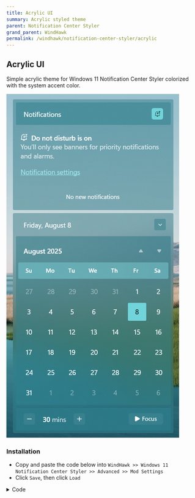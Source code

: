 ```yaml
---
title: Acrylic UI
summary: Acrylic styled theme
parent: Notification Center Styler
grand_parent: WindHawk
permalink: /windhawk/notification-center-styler/acrylic
---
```



## Acrylic UI
Simple acrylic theme for Windows 11 Notification Center Styler colorized with the system accent color.  

![Preview](https://raw.githubusercontent.com/The-Back-Room/The-Back-Room.github.io/refs/heads/main/docs/assets/images/previews/notification-center-styler/acrylic.bmp)

### Installation

- Copy and paste the code below into `WindHawk >> Windows 11 Notification Center Styler >> Advanced >> Mod Settings`
- Click `Save`, then click `Load`

<details>
<summary>Code</summary>
<code class="language=json">
{
   "controlStyles[0].target":"Grid#NotificationCenterGrid",
   "controlStyles[0].styles[0]":"Background := <AcrylicBrush TintColor=\"{ThemeResource SystemAccentColor}\" TintOpacity=\"0.4\" FallbackColor=\"{ThemeResource SystemAccentColor}\" />",
   "controlStyles[0].styles[1]":"BorderThickness = 0,0,0,0",
   "controlStyles[0].styles[2]":"CornerRadius = 2",
   "controlStyles[1].target":"Grid#CalendarCenterGrid",
   "controlStyles[1].styles[0]":"Background := <AcrylicBrush TintColor=\"{ThemeResource SystemAccentColor}\" TintOpacity=\"0.4\" FallbackColor=\"{ThemeResource SystemAccentColor}\" />",
   "controlStyles[1].styles[1]":"BorderThickness = 0,0,0,0",
   "controlStyles[1].styles[2]":"CornerRadius = 2",
   "controlStyles[2].target":"ScrollViewer#CalendarControlScrollViewer",
   "controlStyles[2].styles[0]":"Background := <AcrylicBrush TintColor=\"{ThemeResource SystemAccentColor}\" TintOpacity=\"0.4\" FallbackColor=\"{ThemeResource SystemAccentColor}\" />",
   "controlStyles[2].styles[1]":"CornerRadius = 2",
   "controlStyles[2].styles[2]":"Margin = -10,11,-10,-14",
   "controlStyles[3].target":"Border#CalendarHeaderMinimizedOverlay",
   "controlStyles[3].styles[0]":"Background := <AcrylicBrush TintColor=\"{ThemeResource SystemAccentColor}\" TintOpacity=\"0.4\" FallbackColor=\"{ThemeResource SystemAccentColor}\" />",
   "controlStyles[3].styles[1]":"CornerRadius = 2",
   "controlStyles[4].target":"ActionCenter.FocusSessionControl#FocusSessionControl > Grid#FocusGrid",
   "controlStyles[4].styles[0]":"Background := <AcrylicBrush TintColor=\"{ThemeResource SystemAccentColor}\" TintOpacity=\"0.4\" FallbackColor=\"{ThemeResource SystemAccentColor}\" />",
   "controlStyles[4].styles[1]":"CornerRadius = 2",
   "controlStyles[4].styles[2]":"Margin = 6,7,6,6",
   "controlStyles[5].target":"MenuFlyoutPresenter",
   "controlStyles[5].styles[0]":"Background := <AcrylicBrush TintColor=\"{ThemeResource SystemAccentColor}\" TintOpacity=\"0.4\" FallbackColor=\"{ThemeResource SystemAccentColor}\" />",
   "controlStyles[5].styles[1]":"BorderThickness = 0,0,0,0",
   "controlStyles[5].styles[2]":"CornerRadius = 2",
   "controlStyles[5].styles[3]":"Padding = 1,2,1,2",
   "controlStyles[6].target":"Border#JumpListRestyledAcrylic",
   "controlStyles[6].styles[0]":"Background := <AcrylicBrush TintColor=\"{ThemeResource SystemAccentColor}\" TintOpacity=\"0.4\" FallbackColor=\"{ThemeResource SystemAccentColor}\" />",
   "controlStyles[6].styles[1]":"BorderThickness = 0,0,0,0",
   "controlStyles[6].styles[2]":"CornerRadius = 2",
   "controlStyles[6].styles[3]":"Margin = -2,-2,-2,-2",
   "controlStyles[7].target":"Grid#ControlCenterRegion",
   "controlStyles[7].styles[0]":"Background := <AcrylicBrush TintColor=\"{ThemeResource SystemAccentColor}\" TintOpacity=\"0.4\" FallbackColor=\"{ThemeResource SystemAccentColor}\" />",
   "controlStyles[7].styles[1]":"CornerRadius = 2",
   "controlStyles[7].styles[2]":"BorderThickness = 0,0,0,0",
   "controlStyles[8].target":"ContentPresenter#PageContent",
   "controlStyles[8].styles[0]":"Background := <SolidColorBrush Color=\"Transparent\" FallbackColor=\"Transparent\" />",
   "controlStyles[9].target":"ContentPresenter#PageContent > Grid > Border",
   "controlStyles[9].styles[0]":"Background := <AcrylicBrush TintColor=\"{ThemeResource SystemAccentColor}\" TintOpacity=\"0.4\" FallbackColor=\"{ThemeResource SystemAccentColor}\" />",
   "controlStyles[9].styles[1]":"CornerRadius = 2",
   "controlStyles[9].styles[2]":"Margin = 8,0,8,2",
   "controlStyles[10].target":"QuickActions.ControlCenter.AccessibleWindow#PageWindow > ContentPresenter > Grid#FullScreenPageRoot",
   "controlStyles[10].styles[0]":"Background := <SolidColorBrush Color=\"Transparent\" FallbackColor=\"Transparent\" />",
   "controlStyles[11].target":"QuickActions.ControlCenter.AccessibleWindow#PageWindow > ContentPresenter > Grid#FullScreenPageRoot > ContentPresenter#PageHeader",
   "controlStyles[11].styles[0]":"Background := <AcrylicBrush TintColor=\"{ThemeResource SystemAccentColor}\" TintOpacity=\"0.4\" FallbackColor=\"{ThemeResource SystemAccentColor}\" />",
   "controlStyles[11].styles[1]":"CornerRadius = 2",
   "controlStyles[11].styles[2]":"Margin = 7,7,7,7",
   "controlStyles[12].target":"ScrollViewer#ListContent",
   "controlStyles[12].styles[0]":"Background := <AcrylicBrush TintColor=\"{ThemeResource SystemAccentColor}\" TintOpacity=\"0.4\" FallbackColor=\"{ThemeResource SystemAccentColor}\" />",
   "controlStyles[12].styles[1]":"CornerRadius = 2",
   "controlStyles[12].styles[2]":"Margin = 8,0,8,0",
   "controlStyles[13].target":"ActionCenter.FlexibleToastView#FlexibleNormalToastView",
   "controlStyles[13].styles[0]":"Background := <SolidColorBrush Color=\"Transparent\" FallbackColor=\"Transparent\" />",
   "controlStyles[14].target":"Border#ToastBackgroundBorder2",
   "controlStyles[14].styles[0]":"Background := <AcrylicBrush TintColor=\"{ThemeResource SystemAccentColor}\" TintOpacity=\"0.4\" FallbackColor=\"{ThemeResource SystemAccentColor}\" />",
   "controlStyles[14].styles[1]":"BorderThickness = 0,0,0,0",
   "controlStyles[14].styles[2]":"CornerRadius = 2",
   "controlStyles[15].target":"JumpViewUI.SystemItemListViewItem > Grid#LayoutRoot > Border#BackgroundBorder",
   "controlStyles[15].styles[0]":"Background := <AcrylicBrush TintColor=\"{ThemeResource SystemAccentColor}\" TintOpacity=\"0.4\" FallbackColor=\"{ThemeResource SystemAccentColor}\" />",
   "controlStyles[15].styles[1]":"CornerRadius = 2",
   "controlStyles[16].target":"JumpViewUI.JumpListListViewItem > Grid#LayoutRoot > Border#BackgroundBorder",
   "controlStyles[16].styles[0]":"CornerRadius = 2",
   "controlStyles[17].target":"ActionCenter.FlexibleItemView",
   "controlStyles[17].styles[0]":"CornerRadius = 2",
   "controlStyles[18].target":"QuickActions.AccessibleToggleButton#ToggleButton",
   "controlStyles[18].styles[0]":"CornerRadius = 2",
   "controlStyles[18].styles[1]":"BorderThickness = 0",
   "controlStyles[19].target":"QuickActions.AccessibleToggleButton#SplitL2Button",
   "controlStyles[19].styles[0]":"CornerRadius = 2",
   "controlStyles[19].styles[1]":"Margin = 4,0,-4,0",
   "controlStyles[19].styles[2]":"BorderThickness = 0",
   "controlStyles[20].target":"Grid#NotificationCenterTopBanner",
   "controlStyles[20].styles[0]":"Background := <AcrylicBrush TintColor=\"{ThemeResource SystemAccentColor}\" TintOpacity=\"0.4\" FallbackColor=\"{ThemeResource SystemAccentColor}\" />",
   "controlStyles[20].styles[1]":"CornerRadius = 2",
   "controlStyles[20].styles[2]":"Margin = 6",
   "controlStyles[21].target":"Windows.UI.Xaml.Controls.Grid#L1Grid > Border",
   "controlStyles[21].styles[0]":"Background := <SolidColorBrush Color=\"Transparent\" FallbackColor=\"Transparent\" />",
   "controlStyles[22].target":"Windows.UI.Xaml.Controls.ContentPresenter",
   "controlStyles[22].styles[0]":"BorderThickness = 0",
   "controlStyles[23].target":"Windows.UI.Xaml.Controls.Button#FooterButton[AutomationProperties.Name = Edit quick settings]",
   "controlStyles[23].styles[0]":"Margin = 0,0,8,0",
   "controlStyles[23].styles[1]":"CornerRadius = 2",
   "controlStyles[24].target":"Windows.UI.Xaml.Controls.Button[AutomationProperties.AutomationId = Microsoft.QuickAction.Battery]",
   "controlStyles[24].styles[0]":"Margin = 2,0,0,0",
   "controlStyles[24].styles[1]":"CornerRadius = 2",
   "controlStyles[25].target":"Windows.UI.Xaml.Controls.Button#FooterButton[AutomationProperties.Name = All settings]",
   "controlStyles[25].styles[0]":"Margin = 0,0,-1,0",
   "controlStyles[25].styles[1]":"CornerRadius = 2",
   "controlStyles[26].target":"Windows.UI.Xaml.Controls.Button[AutomationProperties.AutomationId = Microsoft.QuickAction.Volume]",
   "controlStyles[26].styles[0]":"CornerRadius = 2",
   "controlStyles[27].target":"Windows.UI.Xaml.Controls.Button#VolumeL2Button[AutomationProperties.Name = Select a sound output]",
   "controlStyles[27].styles[0]":"CornerRadius = 2",
   "controlStyles[28].target":"Windows.UI.Xaml.Shapes.Rectangle#HorizontalTrackRect",
   "controlStyles[28].styles[0]":"Height = 10",
   "controlStyles[28].styles[1]":"Fill := <AcrylicBrush TintColor=\"{ThemeResource SystemAccentColor}\" TintOpacity=\"0.4\" FallbackColor=\"{ThemeResource SystemAccentColor}\" />",
   "controlStyles[29].target":"Windows.UI.Xaml.Shapes.Rectangle#HorizontalDecreaseRect",
   "controlStyles[29].styles[0]":"Height =10",
   "controlStyles[30].target":"Windows.UI.Xaml.Controls.Primitives.Thumb#HorizontalThumb",
   "controlStyles[31].target":"Windows.UI.Xaml.Controls.Grid#MediaTransportControlsRegion",
   "controlStyles[31].styles[0]":"Height=470",
   "controlStyles[32].target":"Windows.UI.Xaml.Controls.Grid#AlbumTextAndArtContainer",
   "controlStyles[32].styles[0]":"Height = 347",
   "controlStyles[33].target":"Windows.UI.Xaml.Controls.Grid#ThumbnailImage",
   "controlStyles[33].styles[0]":"Width = 300",
   "controlStyles[33].styles[1]":"Height = 300",
   "controlStyles[33].styles[2]":"HorizontalAlignment = Center",
   "controlStyles[33].styles[3]":"VerticalAlignment = Top",
   "controlStyles[33].styles[4]":"Grid.Column = 1",
   "controlStyles[33].styles[5]":"Margin = 0,2,0,0",
   "controlStyles[34].target":"Windows.UI.Xaml.Controls.StackPanel#PrimaryAndSecondaryTextContainer",
   "controlStyles[34].styles[0]":"VerticalAlignment = Bottom",
   "controlStyles[35].target":"Windows.UI.Xaml.Controls.StackPanel#PrimaryAndSecondaryTextContainer > Windows.UI.Xaml.Controls.TextBlock#Title",
   "controlStyles[35].styles[0]":"TextAlignment = Center",
   "controlStyles[36].target":"Windows.UI.Xaml.Controls.StackPanel#PrimaryAndSecondaryTextContainer > Windows.UI.Xaml.Controls.TextBlock#Subtitle",
   "controlStyles[36].styles[0]":"TextAlignment = Center",
   "controlStyles[37].target":"Windows.UI.Xaml.Controls.ListView#MediaButtonsListView",
   "controlStyles[37].styles[0]":"VerticalAlignment = Top",
   "controlStyles[37].styles[1]":"Height = 48",
   "controlStyles[38].target":"Windows.UI.Xaml.Controls.Primitives.RepeatButton#PreviousButton > Windows.UI.Xaml.Controls.ContentPresenter#ContentPresenter@CommonStates",
   "controlStyles[38].styles[0]":"Background@Normal := <AcrylicBrush TintColor=\"{ThemeResource SystemAccentColor}\" TintOpacity=\"0.4\" FallbackColor=\"{ThemeResource SystemAccentColor}\" />",
   "controlStyles[38].styles[1]":"Background@PointerOver := <AcrylicBrush TintColor=\"{ThemeResource SystemAccentColorLight2}\" TintOpacity=\"0.4\" FallbackColor=\"{ThemeResource SystemAccentColorLight2}\" />",
   "controlStyles[38].styles[2]":"Background@Pressed := <AcrylicBrush TintColor={ThemeResource SystemAltLowColor}\" TintOpacity=\"0.4\" FallbackColor=\"{ThemeResource SystemAltLowColor}\" />",
   "controlStyles[38].styles[3]":"Width = 40",
   "controlStyles[38].styles[4]":"Height = 30",
   "controlStyles[39].target":"Windows.UI.Xaml.Controls.Button#PlayPauseButton > Windows.UI.Xaml.Controls.ContentPresenter#ContentPresenter@CommonStates",
   "controlStyles[39].styles[0]":"Background@Normal := <AcrylicBrush TintColor=\"{ThemeResource SystemAccentColor}\" TintOpacity=\"0.4\" FallbackColor=\"{ThemeResource SystemAccentColor}\" />",
   "controlStyles[39].styles[1]":"Background@PointerOver := <AcrylicBrush TintColor=\"{ThemeResource SystemAccentColorLight2}\" TintOpacity=\"0.4\" FallbackColor=\"{ThemeResource SystemAccentColorLight2}\" />",
   "controlStyles[39].styles[2]":"Background@Pressed := <AcrylicBrush TintColor={ThemeResource SystemAltLowColor}\" TintOpacity=\"0.4\" FallbackColor=\"{ThemeResource SystemAltLowColor}\" />",
   "controlStyles[39].styles[3]":"Width = 40",
   "controlStyles[39].styles[4]":"Height = 30",
   "controlStyles[40].target":"Windows.UI.Xaml.Controls.Primitives.RepeatButton#NextButton > Windows.UI.Xaml.Controls.ContentPresenter#ContentPresenter@CommonStates",
   "controlStyles[40].styles[0]":"Background@Normal := <AcrylicBrush TintColor=\"{ThemeResource SystemAccentColor}\" TintOpacity=\"0.4\" FallbackColor=\"{ThemeResource SystemAccentColor}\" />",
   "controlStyles[40].styles[1]":"Background@PointerOver := <AcrylicBrush TintColor=\"{ThemeResource SystemAccentColorLight2}\" TintOpacity=\"0.4\" FallbackColor=\"{ThemeResource SystemAccentColorLight2}\" />",
   "controlStyles[40].styles[2]":"Background@Pressed := <AcrylicBrush TintColor={ThemeResource SystemAltLowColor}\" TintOpacity=\"0.4\" FallbackColor=\"{ThemeResource SystemAltLowColor}\" />",
   "controlStyles[40].styles[3]":"Width = 40",
   "controlStyles[40].styles[4]":"Height = 30",
   "controlStyles[40].styles[5]":"CornerRadius = 2",
   "controlStyles[39].styles[5]":"CornerRadius = 2",
   "controlStyles[38].styles[5]":"CornerRadius = 2",
   "controlStyles[38].styles[6]":"Margin = 15,0,0,0",
   "controlStyles[39].styles[6]":"Margin = -10,0,0,0",
   "controlStyles[40].styles[6]":"Margin = -20,0,0,0",
   "controlStyles[33].styles[6]":"CornerRadius = 2",
   "controlStyles[31].styles[1]":"CornerRadius = 2",
   "controlStyles[31].styles[2]":"BorderThickness = 0",
   "controlStyles[31].styles[3]":"Background := <AcrylicBrush TintColor=\"{ThemeResource SystemAccentColor}\" TintOpacity=\"0.4\" FallbackColor=\"{ThemeResource SystemAccentColor}\" />",
   "controlStyles[36].styles[2]":"Margin = 0,3,0,0",
   "controlStyles[34].styles[1]":"Margin = 0,5,0,-5",
   "controlStyles[36].styles[3]":"FontWeight = 600",
   "controlStyles[41].target":"Windows.UI.Xaml.Controls.TextBlock#AppNameText",
   "controlStyles[41].styles[1]":"FontSize = 16",
   "controlStyles[35].styles[2]":"FontSize = 18",
   "controlStyles[42].target":"Windows.UI.Xaml.Controls.Image#IconImage",
   "controlStyles[42].styles[0]":"Height = 20",
   "controlStyles[42].styles[1]":"Width = 20",
   "controlStyles[37].styles[2]":"Margin = 0,12,0,-12",
   "controlStyles[43].target":"Grid#MediaTransportControlsRoot",
   "controlStyles[43].styles[0]":"Background := <SolidColorBrush Color=\"Transparent\" FallbackColor=\"Transparent\" />",
   "controlStyles[30].styles[0]":"Visibility = 1",
   "controlStyles[0].styles[3]":"Shadow :=",
   "controlStyles[1].styles[3]":"Shadow  :=",
   "controlStyles[2].styles[3]":"Shadow :=",
   "controlStyles[3].styles[2]":"Shadow :=",
   "controlStyles[4].styles[3]":"Shadow :=",
   "controlStyles[7].styles[3]":"Shadow :=",
   "controlStyles[13].styles[1]":"Shadow :=",
   "controlStyles[31].styles[4]":"Shadow :=",
   "controlStyles[14].styles[3]":"Shadow :=",
   "controlStyles[8].styles[1]":"Shadow :=",
   "controlStyles[9].styles[3]":"Shadow :=",
   "controlStyles[10].styles[1]":"Shadow :=",
   "controlStyles[11].styles[3]":"Shadow :=",
   "controlStyles[12].styles[3]":"Shadow :=",
   "controlStyles[17].styles[1]":"Shadow :=",
   "controlStyles[44].target":"Grid#ToastPeekRegion",
   "controlStyles[44].styles[0]":"Background =",
   "controlStyles[44].styles[1]":"RenderTransform := <TranslateTransform Y=\"-495\" X=\"395\" />",
   "controlStyles[44].styles[2]":"Grid.Column = 0",
   "controlStyles[44].styles[3]":"Grid.Row = 2",
   "controlStyles[45].target":"Windows.UI.Xaml.Controls.CalendarViewDayItem > Windows.UI.Xaml.Controls.Border",
   "controlStyles[45].styles[0]":"CornerRadius = 2",
   "controlStyles[46].target":"Windows.UI.Xaml.Controls.CalendarViewDayItem",
   "controlStyles[46].styles[0]":"CornerRadius = 2",
   "controlStyles[47].target":"Windows.UI.Xaml.Controls.Control > Windows.UI.Xaml.Controls.Border",
   "controlStyles[47].styles[0]":"CornerRadius = 2",
   "controlStyles[48].target":"Windows.UI.Xaml.Controls.Primitives.CalendarViewItem",
   "controlStyles[48].styles[0]":"CornerRadius = 2",
   "controlStyles[49].target":"Windows.UI.Xaml.Controls.ListViewHeaderItem",
   "controlStyles[49].styles[0]":"Margin = 50,6,50,2",
   "controlStyles[50].target":"Windows.UI.Xaml.Controls.Button#SettingsButton",
   "controlStyles[51].target":"Windows.UI.Xaml.Controls.Button#DismissButton",
   "controlStyles[45].styles[1]":"Margin = 1,2,1,2",
   "controlStyles[3].styles[3]":"Margin = -10,-6,-10,-8",
   "controlStyles[52].target":"Windows.UI.Xaml.Controls.StackPanel#CalendarHeader",
   "controlStyles[52].styles[0]":"Margin = 6,0,0,0",
   "controlStyles[1].styles[4]":"Margin = 0,6,0,6",
   "controlStyles[53].target":"Windows.UI.Xaml.Controls.ScrollContentPresenter#ScrollContentPresenter",
   "controlStyles[53].styles[0]":"Margin = 1,2,1,2",
   "controlStyles[54].target":"Windows.UI.Xaml.Controls.Grid#WeekDayNames",
   "controlStyles[54].styles[0]":"Background := <AcrylicBrush TintColor=\"{ThemeResource SystemAccentColorLight2}\" TintOpacity=\"0.4\" FallbackColor=\"{ThemeResource SystemAccentColorLight2}\" />",
   "controlStyles[54].styles[1]":"CornerRadius = 2",
   "controlStyles[54].styles[2]":"Margin = 4,0,4,0",
   "controlStyles[3].styles[4]":"Height = 45",
   "controlStyles[1].styles[5]":"MinHeight = 40",
   "controlStyles[49].styles[1]":"CornerRadius = 2",
   "controlStyles[55].target":"Windows.UI.Xaml.Controls.ListViewItem",
   "controlStyles[55].styles[0]":"CornerRadius = 2",
   "controlStyles[56].target":"Windows.UI.Xaml.Controls.Grid#RootGrid > Windows.UI.Xaml.Controls.ContentPresenter#ContentPresenter",
   "controlStyles[56].styles[0]":"Background := <AcrylicBrush TintColor=\"{ThemeResource SystemAccentColor}\" TintOpacity=\"0.4\" FallbackColor=\"{ThemeResource SystemAccentColor}\" />",
   "controlStyles[56].styles[1]":"BorderThickness = 0",
   "controlStyles[56].styles[2]":"CornerRadius = 2",
   "controlStyles[57].target":"Windows.UI.Xaml.Controls.Grid > Windows.UI.Xaml.Controls.Border#ItemOpaquePlating",
   "controlStyles[57].styles[0]":"Background := <AcrylicBrush TintColor={ThemeResource SystemAltLowColor}\" TintOpacity=\"0.4\" FallbackColor=\"{ThemeResource SystemAltLowColor}\" />",
   "controlStyles[57].styles[1]":"BorderThickness = 0",
   "controlStyles[58].target":"Windows.UI.Xaml.Controls.Grid#StandardHeroContainer",
   "controlStyles[58].styles[0]":"Margin = 12,0,12,0",
   "controlStyles[57].styles[2]":"CornerRadius = 2",
   "controlStyles[58].styles[1]":"CornerRadius = 2",
   "controlStyles[58].styles[2]":"Height = 150",
   "controlStyles[59].target":"Windows.UI.Xaml.Controls.Primitives.ScrollBar#VerticalScrollBar",
   "controlStyles[51].styles[0]":"CornerRadius = 2",
   "controlStyles[50].styles[0]":"CornerRadius = 2",
   "controlStyles[49].styles[2]":"Height = 35",
   "controlStyles[59].styles[0]":"Visibility = 1",
   "controlStyles[7].styles[4]":"Margin = 0,0,0,-6",
   "controlStyles[31].styles[5]":"Margin = 0,0,0,12",
   "controlStyles[28].styles[2]":"RadiusY = 3",
   "controlStyles[28].styles[3]":"RadiusX = 3",
   "controlStyles[29].styles[1]":"RadiusY = 3",
   "controlStyles[29].styles[2]":"RadiusX = 3",
   "controlStyles[54].styles[3]":"Padding = 0,-5,0,-3",
   "controlStyles[60].target":"Windows.UI.Xaml.Controls.Grid#SliderContainer",
   "controlStyles[60].styles[0]":"Margin = 0-2,0,0",
   "controlStyles[29].styles[3]":"Margin = 0",
   "controlStyles[61].target":"Windows.UI.Xaml.Controls.Button#BackButton",
   "controlStyles[61].styles[0]":"CornerRadius = 2",
   "controlStyles[62].target":"Windows.UI.Xaml.Shapes.Rectangle#OuterBorder",
   "controlStyles[62].styles[0]":"RadiusX = 6",
   "controlStyles[62].styles[1]":"RadiusY = 6",
   "controlStyles[63].target":"Windows.UI.Xaml.Shapes.Rectangle#SwitchKnobOff",
   "controlStyles[63].styles[0]":"RadiusY = 3",
   "controlStyles[63].styles[1]":"RadiusX = 3",
   "controlStyles[64].target":"Windows.UI.Xaml.Controls.Border#SwitchKnobOn",
   "controlStyles[64].styles[0]":"CornerRadius = 2",
   "controlStyles[65].target":"Windows.UI.Xaml.Shapes.Rectangle#SwitchKnobBounds",
   "controlStyles[65].styles[0]":"RadiusX = 6",
   "controlStyles[65].styles[1]":"RadiusY = 6",
   "controlStyles[62].styles[2]":"Height = 18",
   "controlStyles[65].styles[2]":"Height = 18",
   "controlStyles[66].target":"ActionCenter.NotificationListViewItem",
   "controlStyles[66].styles[0]":"Margin = 5,2,5,3",
   "controlStyles[67].target":"Windows.UI.Xaml.Controls.Grid[AutomationProperties.LocalizedLandmarkType = Footer]",
   "controlStyles[67].styles[0]":"BorderThickness = 0",
   "controlStyles[68].target":"NetworkUX.View.SettingsListViewItem > Windows.UI.Xaml.Controls.Primitives.ListViewItemPresenter#Root",
   "controlStyles[68].styles[0]":"CornerRadius = 2",
   "controlStyles[69].target":"Windows.UI.Xaml.Controls.ContentPresenter > Windows.UI.Xaml.Controls.Border",
   "controlStyles[69].styles[0]":"BorderThickness = 0",
   "controlStyles[70].target":"Button#ClearAll",
   "controlStyles[70].styles[0]":"AccessKey = x",
   "controlStyles[71].target":"Button#ExpandCollapseButton",
   "controlStyles[71].styles[0]":"AccessKey = e",
   "controlStyles[70].styles[1]":"CornerRadius = 2",
   "controlStyles[71].styles[1]":"Background := <AcrylicBrush TintColor=\"{ThemeResource SystemAccentColor}\" TintOpacity=\"0.4\" FallbackColor=\"{ThemeResource SystemAccentColor}\" />",
   "controlStyles[71].styles[2]":"CornerRadius = 2",
   "controlStyles[70].styles[2]":"Background := <AcrylicBrush TintColor=\"{ThemeResource SystemAccentColor}\" TintOpacity=\"0.4\" FallbackColor=\"{ThemeResource SystemAccentColor}\" />"
}
</code>
</details>